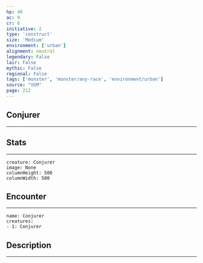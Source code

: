 ```yaml
---
hp: 40
ac: 9
cr: 6
initiative: 2
type: 'construct'    
size: 'Medium'
environment: ['urban']
alignment: neutral
legendary: False
lair: False
mythic: False
regional: False
tags: ['monster', 'monster/any-race', 'environment/urban']
source: "VGM"
page: 212
---
```


## Conjurer
---



## Stats
---

```statblock
creature: Conjurer
image: None
columnHeight: 500
columnWidth: 500
```

## Encounter
---

```encounter-table
name: Conjurer
creatures:
- 1: Conjurer
```

## Description
---




